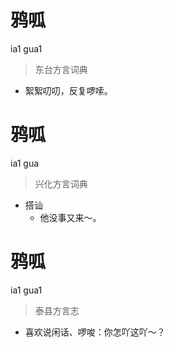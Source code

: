 # 鸦呱
ia1 gua1
> 东台方言词典
- 絮絮叨叨，反复啰嗦。

# 鸦呱
ia1 gua
> 兴化方言词典
- 搭讪
  - 他没事又来～。

# 鸦呱
ia1 gua1
> 泰县方言志
- 喜欢说闲话、啰唆：你怎吖这吖～？
